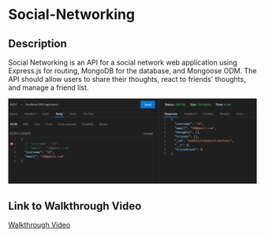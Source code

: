 # Social-Networking

## Description
Social Networking is an API for a social network web application using Express.js for routing, MongoDB for the database, and Mongoose ODM. The API should allow users to share their thoughts, react to friends' thoughts, and manage a friend list.

![Image](./images/SocialNetworking.png)

## Link to Walkthrough Video
[Walkthrough Video](https://drive.google.com/file/d/100r02PHbab_ZdTfShZE8E38liFngs0w0/view)